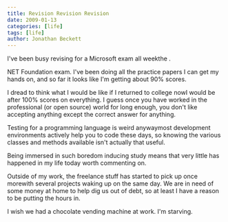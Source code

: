 ```yaml
---
title: Revision Revision Revision
date: 2009-01-13
categories: [life]
tags: [life]
author: Jonathan Beckett
---
```


I've been busy revising for a Microsoft exam all weekthe .

NET Foundation exam. I've been doing all the practice papers I can get my hands on, and so far it looks like I'm getting about 90% scores.

I dread to think what I would be like if I returned to college nowI would be after 100% scores on everything. I guess once you have worked in the professional (or open source) world for long enough, you don't like accepting anything except the correct answer for anything.

Testing for a programming language is weird anywaymost development environments actively help you to code these days, so knowing the various classes and methods available isn't actually that useful.

Being immersed in such boredom inducing study means that very little has happened in my life today worth commenting on.

Outside of my work, the freelance stuff has started to pick up once morewith several projects waking up on the same day. We are in need of some money at home to help dig us out of debt, so at least I have a reason to be putting the hours in.

I wish we had a chocolate vending machine at work. I'm starving.
